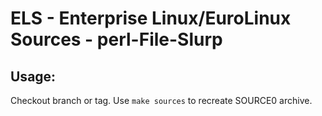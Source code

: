 # ELS - Enterprise Linux/EuroLinux Sources - perl-File-Slurp
 
## Usage:
  Checkout branch or tag. Use `make sources` to recreate  SOURCE0 archive.
